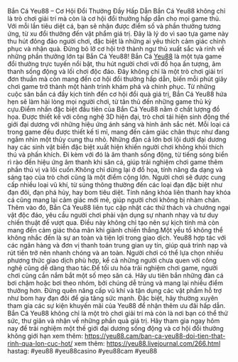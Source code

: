 Bắn Cá Yeu88 – Cơ Hội Đổi Thưởng Đầy Hấp Dẫn
Bắn Cá Yeu88 không chỉ là trò chơi giải trí mà còn là cơ hội đổi thưởng hấp dẫn cho mọi game thủ. Với mỗi lần tiêu diệt cá, bạn sẽ nhận được điểm số và phần thưởng tương ứng, từ xu đổi thưởng đến vật phẩm giá trị. Đây là lý do vì sao tựa game này thu hút đông đảo người chơi, đặc biệt là những ai yêu thích cảm giác chinh phục và nhận quà. Đừng bỏ lỡ cơ hội trở thành ngư thủ xuất sắc và rinh về những phần thưởng lớn tại Bắn Cá Yeu88!
Bắn Cá [Yeu88](https://yeu88.cam/) là một tựa game đổi thưởng trực tuyến nổi bật, thu hút người chơi với đồ họa ấn tượng, âm thanh sống động và lối chơi độc đáo. Đây không chỉ là một trò chơi giải trí đơn thuần mà còn mang đến cơ hội đổi thưởng hấp dẫn, biến mỗi phút giây chơi game trở thành một hành trình khám phá và chinh phục. Từ những cuộc săn bắn cá đầy kịch tính đến cơ hội đổi quà giá trị, Bắn Cá Yeu88 hứa hẹn sẽ làm hài lòng mọi người chơi, từ tân thủ đến những game thủ kỳ cựu.Điểm nhấn đặc biệt đầu tiên của Bắn Cá Yeu88 nằm ở chất lượng đồ họa. Được thiết kế với công nghệ 3D hiện đại, trò chơi tái hiện sinh động thế giới đại dương với những hiệu ứng ánh sáng và hình ảnh sắc nét. Mỗi loại cá trong game đều được thiết kế tỉ mỉ, mang đến cảm giác chân thực như đang ngắm nhìn một thủy cung thu nhỏ. Những đàn cá lớn bơi lội dưới đại dương hay các sinh vật biển đặc biệt xuất hiện khiến người chơi không khỏi thích thú và phấn khích. Đi kèm với đó là âm thanh sống động, từ tiếng sóng biển rì rào đến hiệu ứng âm thanh khi săn cá, giúp trải nghiệm chơi game thêm phần thú vị và lôi cuốn.Không chỉ dừng lại ở đồ họa, tính năng đa dạng và sáng tạo của trò chơi cũng là một điểm cộng lớn. Người chơi sẽ được cung cấp nhiều loại vũ khí, từ súng thông thường đến các loại đạn đặc biệt như đạn đôi, đạn phá hủy, hay bom tiêu diệt. Tính năng khóa liên thanh hay khóa cá cũng mang lại cảm giác mới mẻ, giúp người chơi không bị nhàm chán. Thêm vào đó, Bắn Cá Yeu88 liên tục cập nhật các thử thách và chướng ngại vật độc đáo, yêu cầu người chơi phải vận dụng sự nhanh nhạy và tư duy chiến thuật để vượt qua. Điều này không chỉ tạo nên sự kịch tính mà còn mang đến cảm giác thỏa mãn khi giành chiến thắng.Một yếu tố không thể không nhắc đến là sự an toàn và tiện lợi trong giao dịch. Yeu88 hợp tác với các ngân hàng và đơn vị thanh toán trung gian uy tín, giúp quá trình nạp và rút tiền trở nên nhanh chóng và an toàn. Người chơi có thể lựa chọn nhiều phương thức giao dịch phù hợp, kể cả những người chưa quen với công nghệ cũng dễ dàng thao tác.Để tối ưu hóa trải nghiệm chơi game, người chơi cũng cần nắm bắt một số mẹo săn cá. Hãy ưu tiên bắn những đàn cá bơi chậm hoặc bơi theo nhóm, bởi chúng dễ trúng và mang lại nhiều điểm thưởng hơn. Đừng quên nâng cấp vũ khí và tận dụng các vật phẩm hỗ trợ như bom hay đạn đôi để gia tăng sức mạnh. Đặc biệt, hãy thường xuyên tham gia các sự kiện khuyến mãi của Yeu88 để nhận thêm ưu đãi hấp dẫn.
Bắn Cá Yeu88 không chỉ là một trò chơi giải trí mà còn là nơi bạn có thể thử sức, thư giãn và nhận về những phần quà giá trị. Hãy tham gia ngay hôm nay để trải nghiệm một thế giới đại dương sống động và cơ hội đổi thưởng không giới hạn
xem thêm: https://yeu88.cam/ban-ca-yeu88-doi-tien-that-rinh-qua-lon-cuc-hot/
xem thêm: https://yeu88.livejournal.com/266.html
hastag: #yeu88 #yeu88casino #yeu88cam #yeu88
